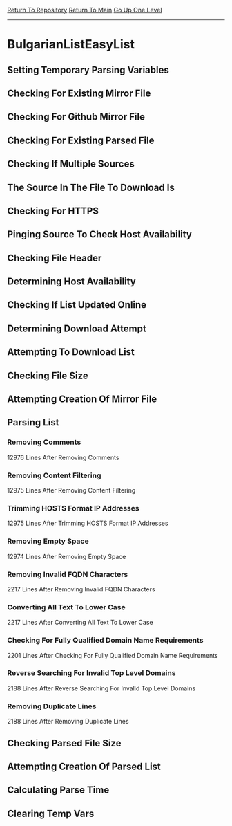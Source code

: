 [Return To Repository](https://github.com/deathbybandaid/piholeparser/)
[Return To Main](https://github.com/deathbybandaid/piholeparser/blob/master/RecentRunLogs/Mainlog.md)
[Go Up One Level](https://github.com/deathbybandaid/piholeparser/blob/master/RecentRunLogs/TopLevelScripts/30-Processing-Blacklists.md)
____________________________________
# BulgarianListEasyList
## Setting Temporary Parsing Variables
## Checking For Existing Mirror File
## Checking For Github Mirror File
## Checking For Existing Parsed File
## Checking If Multiple Sources
## The Source In The File To Download Is
## Checking For HTTPS
## Pinging Source To Check Host Availability
## Checking File Header
## Determining Host Availability
## Checking If List Updated Online
## Determining Download Attempt
## Attempting To Download List
## Checking File Size
## Attempting Creation Of Mirror File
## Parsing List
### Removing Comments
12976 Lines After Removing Comments
### Removing Content Filtering
12975 Lines After Removing Content Filtering
### Trimming HOSTS Format IP Addresses
12975 Lines After Trimming HOSTS Format IP Addresses
### Removing Empty Space
12974 Lines After Removing Empty Space
### Removing Invalid FQDN Characters
2217 Lines After Removing Invalid FQDN Characters
### Converting All Text To Lower Case
2217 Lines After Converting All Text To Lower Case
### Checking For Fully Qualified Domain Name Requirements
2201 Lines After Checking For Fully Qualified Domain Name Requirements
### Reverse Searching For Invalid Top Level Domains
2188 Lines After Reverse Searching For Invalid Top Level Domains
### Removing Duplicate Lines
2188 Lines After Removing Duplicate Lines
## Checking Parsed File Size
## Attempting Creation Of Parsed List
## Calculating Parse Time
## Clearing Temp Vars
